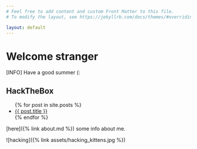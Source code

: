 ```yaml
---
# Feel free to add content and custom Front Matter to this file.
# To modify the layout, see https://jekyllrb.com/docs/themes/#overriding-theme-defaults

layout: default
---
```


# Welcome stranger


[INFO] Have a good summer (:
 
## HackTheBox
<ul>
  {% for post in site.posts %}
    <li>
      <a href="{{ post.url }}">{{ post.title }}</a>
    </li>
  {% endfor %}
</ul>

[here]({% link about.md  %}) some info about me.

![hacking]({% link assets/hacking_kittens.jpg %})  
